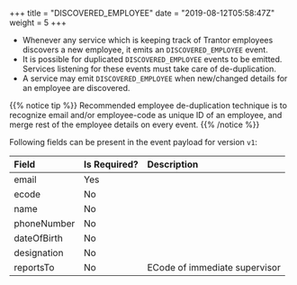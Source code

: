 +++
title = "DISCOVERED_EMPLOYEE"
date = "2019-08-12T05:58:47Z"
weight = 5
+++

- Whenever any service which is keeping track of Trantor employees discovers a
  new employee, it emits an `DISCOVERED_EMPLOYEE` event.
- It is possible for duplicated `DISCOVERED_EMPLOYEE` events to be emitted.
  Services listening for these events must take care of de-duplication.
- A service may emit `DISCOVERED_EMPLOYEE` when new/changed details for an
  employee are discovered.

{{% notice tip %}}
Recommended employee de-duplication technique is to recognize email and/or
employee-code as unique ID of an employee, and merge rest of the employee
details on every event.
{{% /notice %}}

Following fields can be present in the event payload for version `v1`:

| Field       | Is Required? | Description                   |
| :--         | :--          | :--                           |
| email       | Yes          |                               |
| ecode       | No           |                               |
| name        | No           |                               |
| phoneNumber | No           |                               |
| dateOfBirth | No           |                               |
| designation | No           |                               |
| reportsTo   | No           | ECode of immediate supervisor |
